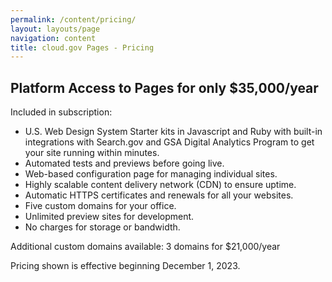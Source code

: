 ```yaml
---
permalink: /content/pricing/
layout: layouts/page
navigation: content
title: cloud.gov Pages - Pricing
---
```


<section class="usa-section">
  <div class="grid-row">
    <h1 class="margin-top-0">Platform Access to Pages for only $35,000/year</h1>
  </div>
  <div class="grid-row usa-prose">
    <p class="usa-intro">Included in subscription:</p>
    <ul>
      <li>U.S. Web Design System Starter kits in Javascript and Ruby with built-in integrations with Search.gov and GSA Digital Analytics Program to get your site running within minutes.</li>
      <li>Automated tests and previews before going live.</li>
      <li>Web-based configuration page for managing individual sites.</li>
      <li>Highly scalable content delivery network (CDN) to ensure uptime.</li>
      <li>Automatic HTTPS certificates and renewals for all your websites.</li>
      <li>Five custom domains for your office.</li>
      <li>Unlimited preview sites for development.</li>
      <li>No charges for storage or bandwidth.</li>
    </ul>
  </div>
  <div class="grid-row">
    <p class="usa-intro">Additional custom domains available: 3 domains for $21,000/year</p>
    <p>Pricing shown is effective beginning December 1, 2023.</p>
  </div>
</section>
